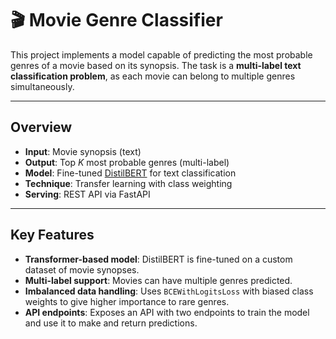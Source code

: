 # 🎬 Movie Genre Classifier

This project implements a model capable of predicting the most probable genres of a movie based on its synopsis. The task is a **multi-label text classification problem**, as each movie can belong to multiple genres simultaneously.

---

## Overview

- **Input**: Movie synopsis (text)
- **Output**: Top *K* most probable genres (multi-label)
- **Model**: Fine-tuned [DistilBERT](https://huggingface.co/distilbert-base-uncased) for text classification
- **Technique**: Transfer learning with class weighting
- **Serving**: REST API via FastAPI

---

## Key Features

- **Transformer-based model**: DistilBERT is fine-tuned on a custom dataset of movie synopses.
- **Multi-label support**: Movies can have multiple genres predicted.
- **Imbalanced data handling**: Uses `BCEWithLogitsLoss` with biased class weights to give higher importance to rare genres.
- **API endpoints**: Exposes an API with two endpoints to train the model and use it to make and return predictions.
